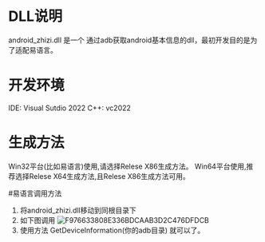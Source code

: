 # DLL说明
android_zhizi.dll 是一个 通过adb获取android基本信息的dll，最初开发目的是为了适配易语言。

# 开发环境
IDE: Visual Sutdio 2022
C++: vc2022

# 生成方法
Win32平台(比如易语言)使用,请选择Relese X86生成方法。
Win64平台使用,推荐选择Relese X64生成方法,且Relese X86生成方法可用。

#易语言调用方法
1. 将android_zhizi.dll移动到同根目录下
2. 如下图调用
![F976633808E336BDCAAB3D2C476DFDCB](https://github.com/zhizi01/android_zhizi/assets/88622750/8b06a796-13b6-4fb0-9008-9e40b19bdcdc)
3. 使用方法 GetDeviceInformation(你的adb目录) 就可以了。
